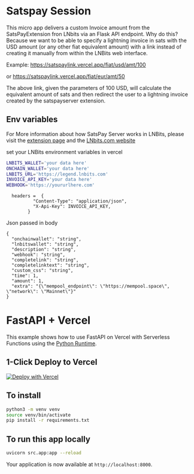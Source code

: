 # Satspay Session

This micro app delivers a custom Invoice amount from the SatsPayExtension fron LNbits via an Flask API endpoint. 
Why do this? Because we want to be able to specify a lightning invoice in sats with the USD amount (or any other fiat equivalent amount) with a link instead of creating it manually from within the LNBits web interface. 

Example: https://satspaylink.vercel.app/fiat/usd/amt/100 

or https://satspaylink.vercel.app/fiat/eur/amt/50

The above link, given the parameters of 100 USD, will calculate the equivalent amount of sats and 
then redirect the user to a lightning invoice created by the satspayserver extension.

## Env variables

For More information about how SatsPay Server works in LNBits, please visit the [extension page](https://github.com/lnbits/satspay)
and the [LNbits.com website](https://lnbits.com)

set your LNBits environment variables in vercel

```sh
LNBITS_WALLET='your data here'
ONCHAIN_WALLET='your data here'
LNBITS_URL='https://legend.lnbits.com'
INVOICE_API_KEY='your data here'
WEBHOOK='https://yoururlhere.com'
```

```
  headers =  {
          "Content-Type": "application/json",
          "X-Api-Key": INVOICE_API_KEY,
        }
```

Json passed in body 
```
{
  "onchainwallet": "string",
  "lnbitswallet": "string",
  "description": "string",
  "webhook": "string",
  "completelink": "string",
  "completelinktext": "string",
  "custom_css": "string",
  "time": 1,
  "amount": 1,
  "extra": "{\"mempool_endpoint\": \"https://mempool.space\", \"network\": \"Mainnet\"}"
}
```


# FastAPI + Vercel

This example shows how to use FastAPI on Vercel with Serverless Functions using the [Python Runtime](https://vercel.com/docs/concepts/functions/serverless-functions/runtimes/python).

## 1-Click Deploy to Vercel 

[![Deploy with Vercel](https://vercel.com/button)](https://vercel.com/new/clone?repository-url=https%3A%2F%2Fgithub.com%2Fbitkarrot%2Fsatspaysession&env=LNBITS_WALLET,ONCHAIN_WALLET,LNBITS_URL,WEBHOOK,INVOICE_API_KEY)


## To install

```sh
python3 -m venv venv 
source venv/bin/activate
pip install -r requirements.txt
```

## To run this app locally

```sh
uvicorn src.app:app --reload
```

Your application is now available at `http://localhost:8000`.
